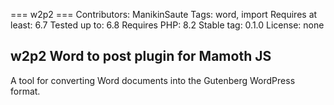 === w2p2 ===
Contributors: ManikinSaute
Tags: word, import
Requires at least: 6.7
Tested up to: 6.8
Requires PHP: 8.2
Stable tag: 0.1.0
License: none 


## w2p2 Word to post plugin for Mamoth JS

A tool for converting Word documents into the Gutenberg WordPress format. 